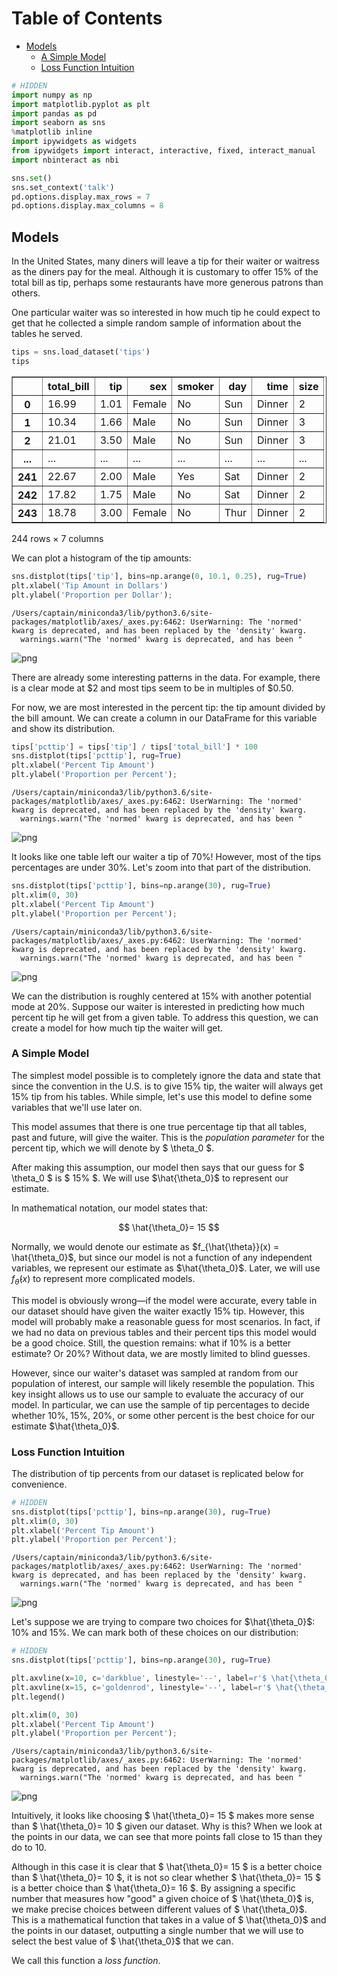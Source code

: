 
<h1>Table of Contents<span class="tocSkip"></span></h1>
<div class="toc"><ul class="toc-item"><li><span><a href="#Models" data-toc-modified-id="Models-1">Models</a></span><ul class="toc-item"><li><span><a href="#A-Simple-Model" data-toc-modified-id="A-Simple-Model-1.1">A Simple Model</a></span></li><li><span><a href="#Loss-Function-Intuition" data-toc-modified-id="Loss-Function-Intuition-1.2">Loss Function Intuition</a></span></li></ul></li></ul></div>


```python
# HIDDEN
import numpy as np
import matplotlib.pyplot as plt
import pandas as pd
import seaborn as sns
%matplotlib inline
import ipywidgets as widgets
from ipywidgets import interact, interactive, fixed, interact_manual
import nbinteract as nbi

sns.set()
sns.set_context('talk')
pd.options.display.max_rows = 7
pd.options.display.max_columns = 8
```

## Models

In the United States, many diners will leave a tip for their waiter or waitress as the diners pay for the meal. Although it is customary to offer 15% of the total bill as tip, perhaps some restaurants have more generous patrons than others.

One particular waiter was so interested in how much tip he could expect to get that he collected a simple random sample of information about the tables he served.


```python
tips = sns.load_dataset('tips')
tips
```




<div>
<style scoped>
    .dataframe tbody tr th:only-of-type {
        vertical-align: middle;
    }

    .dataframe tbody tr th {
        vertical-align: top;
    }

    .dataframe thead th {
        text-align: right;
    }
</style>
<table border="1" class="dataframe">
  <thead>
    <tr style="text-align: right;">
      <th></th>
      <th>total_bill</th>
      <th>tip</th>
      <th>sex</th>
      <th>smoker</th>
      <th>day</th>
      <th>time</th>
      <th>size</th>
    </tr>
  </thead>
  <tbody>
    <tr>
      <th>0</th>
      <td>16.99</td>
      <td>1.01</td>
      <td>Female</td>
      <td>No</td>
      <td>Sun</td>
      <td>Dinner</td>
      <td>2</td>
    </tr>
    <tr>
      <th>1</th>
      <td>10.34</td>
      <td>1.66</td>
      <td>Male</td>
      <td>No</td>
      <td>Sun</td>
      <td>Dinner</td>
      <td>3</td>
    </tr>
    <tr>
      <th>2</th>
      <td>21.01</td>
      <td>3.50</td>
      <td>Male</td>
      <td>No</td>
      <td>Sun</td>
      <td>Dinner</td>
      <td>3</td>
    </tr>
    <tr>
      <th>...</th>
      <td>...</td>
      <td>...</td>
      <td>...</td>
      <td>...</td>
      <td>...</td>
      <td>...</td>
      <td>...</td>
    </tr>
    <tr>
      <th>241</th>
      <td>22.67</td>
      <td>2.00</td>
      <td>Male</td>
      <td>Yes</td>
      <td>Sat</td>
      <td>Dinner</td>
      <td>2</td>
    </tr>
    <tr>
      <th>242</th>
      <td>17.82</td>
      <td>1.75</td>
      <td>Male</td>
      <td>No</td>
      <td>Sat</td>
      <td>Dinner</td>
      <td>2</td>
    </tr>
    <tr>
      <th>243</th>
      <td>18.78</td>
      <td>3.00</td>
      <td>Female</td>
      <td>No</td>
      <td>Thur</td>
      <td>Dinner</td>
      <td>2</td>
    </tr>
  </tbody>
</table>
<p>244 rows × 7 columns</p>
</div>



We can plot a histogram of the tip amounts:


```python
sns.distplot(tips['tip'], bins=np.arange(0, 10.1, 0.25), rug=True)
plt.xlabel('Tip Amount in Dollars')
plt.ylabel('Proportion per Dollar');
```

    /Users/captain/miniconda3/lib/python3.6/site-packages/matplotlib/axes/_axes.py:6462: UserWarning: The 'normed' kwarg is deprecated, and has been replaced by the 'density' kwarg.
      warnings.warn("The 'normed' kwarg is deprecated, and has been "



![png](modeling_simple_files/modeling_simple_5_1.png)


There are already some interesting patterns in the data. For example, there is a clear mode at \$2 and most tips seem to be in multiples of \$0.50.

For now, we are most interested in the percent tip: the tip amount divided by the bill amount. We can create a column in our DataFrame for this variable and show its distribution.


```python
tips['pcttip'] = tips['tip'] / tips['total_bill'] * 100
sns.distplot(tips['pcttip'], rug=True)
plt.xlabel('Percent Tip Amount')
plt.ylabel('Proportion per Percent');
```

    /Users/captain/miniconda3/lib/python3.6/site-packages/matplotlib/axes/_axes.py:6462: UserWarning: The 'normed' kwarg is deprecated, and has been replaced by the 'density' kwarg.
      warnings.warn("The 'normed' kwarg is deprecated, and has been "



![png](modeling_simple_files/modeling_simple_7_1.png)


It looks like one table left our waiter a tip of 70%! However, most of the tips percentages are under 30%. Let's zoom into that part of the distribution.


```python
sns.distplot(tips['pcttip'], bins=np.arange(30), rug=True)
plt.xlim(0, 30)
plt.xlabel('Percent Tip Amount')
plt.ylabel('Proportion per Percent');
```

    /Users/captain/miniconda3/lib/python3.6/site-packages/matplotlib/axes/_axes.py:6462: UserWarning: The 'normed' kwarg is deprecated, and has been replaced by the 'density' kwarg.
      warnings.warn("The 'normed' kwarg is deprecated, and has been "



![png](modeling_simple_files/modeling_simple_9_1.png)


We can the distribution is roughly centered at 15% with another potential mode at 20%. Suppose our waiter is interested in predicting how much percent tip he will get from a given table. To address this question, we can create a model for how much tip the waiter will get.

### A Simple Model

The simplest model possible is to completely ignore the data and state that since the convention in the U.S. is to give 15% tip, the waiter will always get 15% tip from his tables. While simple, let's use this model to define some variables that we'll use later on.

This model assumes that there is one true percentage tip that all tables, past and future, will give the waiter. This is the *population parameter* for the percent tip, which we will denote by $ \theta_0 $.

After making this assumption, our model then says that our guess for $ \theta_0 $ is $ 15\% $. We will use $\hat{\theta_0}$ to represent our estimate.

In mathematical notation, our model states that:

$$ \hat{\theta_0}= 15 $$

Normally, we would denote our estimate as $f_{\hat{\theta}}(x) = \hat{\theta_0}$, but since our model is not a function of any independent variables, we represent our estimate as $\hat{\theta_0}$. Later, we will use $f_{\hat{\theta}}(x)$ to represent more complicated models.

This model is obviously wrong—if the model were accurate, every table in our dataset should have given the waiter exactly 15% tip. However, this model will probably make a reasonable guess for most scenarios. In fact, if we had no data on previous tables and their percent tips this model would be a good choice. Still, the question remains: what if 10% is a better estimate? Or 20%? Without data, we are mostly limited to blind guesses.

However, since our waiter's dataset was sampled at random from our population of interest, our sample will likely resemble the population. This key insight allows us to use our sample to evaluate the accuracy of our model. In particular, we can use the sample of tip percentages to decide whether 10%, 15%, 20%, or some other percent is the best choice for our estimate $\hat{\theta_0}$.

### Loss Function Intuition

The distribution of tip percents from our dataset is replicated below for convenience.


```python
# HIDDEN
sns.distplot(tips['pcttip'], bins=np.arange(30), rug=True)
plt.xlim(0, 30)
plt.xlabel('Percent Tip Amount')
plt.ylabel('Proportion per Percent');
```

    /Users/captain/miniconda3/lib/python3.6/site-packages/matplotlib/axes/_axes.py:6462: UserWarning: The 'normed' kwarg is deprecated, and has been replaced by the 'density' kwarg.
      warnings.warn("The 'normed' kwarg is deprecated, and has been "



![png](modeling_simple_files/modeling_simple_13_1.png)


Let's suppose we are trying to compare two choices for $\hat{\theta_0}$: 10% and 15%. We can mark both of these choices on our distribution:


```python
# HIDDEN
sns.distplot(tips['pcttip'], bins=np.arange(30), rug=True)

plt.axvline(x=10, c='darkblue', linestyle='--', label=r'$ \hat{\theta_0}= 10$')
plt.axvline(x=15, c='goldenrod', linestyle='--', label=r'$ \hat{\theta_0}= 15$')
plt.legend()

plt.xlim(0, 30)
plt.xlabel('Percent Tip Amount')
plt.ylabel('Proportion per Percent');
```

    /Users/captain/miniconda3/lib/python3.6/site-packages/matplotlib/axes/_axes.py:6462: UserWarning: The 'normed' kwarg is deprecated, and has been replaced by the 'density' kwarg.
      warnings.warn("The 'normed' kwarg is deprecated, and has been "



![png](modeling_simple_files/modeling_simple_15_1.png)


Intuitively, it looks like choosing $ \hat{\theta_0}= 15 $ makes more sense than $ \hat{\theta_0}= 10 $ given our dataset. Why is this? When we look at the points in our data, we can see that more points fall close to 15 than they do to 10.

Although in this case it is clear that $ \hat{\theta_0}= 15 $ is a better choice than $ \hat{\theta_0}= 10 $, it is not so clear whether $ \hat{\theta_0}= 15 $ is a better choice than $ \hat{\theta_0}= 16 $. By assigning a specific number that measures how "good" a given choice of $ \hat{\theta_0}$ is, we make precise choices between different values of $ \hat{\theta_0}$. This is a mathematical function that takes in a value of $ \hat{\theta_0}$ and the points in our dataset, outputting a single number that we will use to select the best value of $ \hat{\theta_0}$ that we can.

We call this function a *loss function*.
